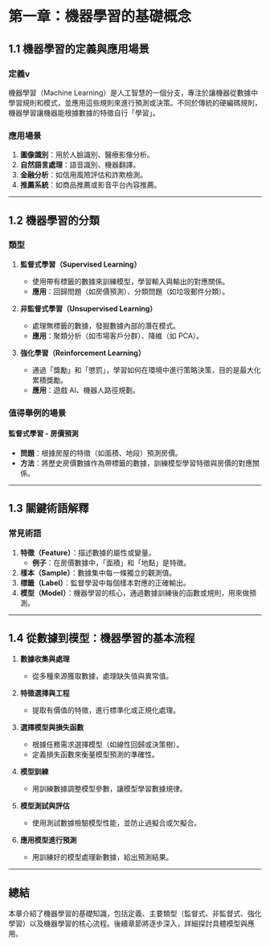 # 第一章：機器學習的基礎概念

## 1.1 機器學習的定義與應用場景

### 定義v
機器學習（Machine Learning）是人工智慧的一個分支，專注於讓機器從數據中學習規則和模式，並應用這些規則來進行預測或決策。不同於傳統的硬編碼規則，機器學習讓機器能根據數據的特徵自行「學習」。

### 應用場景
1. **圖像識別**：用於人臉識別、醫療影像分析。
2. **自然語言處理**：語音識別、機器翻譯。
3. **金融分析**：如信用風險評估和詐欺檢測。
4. **推薦系統**：如商品推薦或影音平台內容推薦。

---

## 1.2 機器學習的分類

### 類型
1. **監督式學習（Supervised Learning）**
   - 使用帶有標籤的數據來訓練模型，學習輸入與輸出的對應關係。
   - **應用**：回歸問題（如房價預測）、分類問題（如垃圾郵件分類）。

2. **非監督式學習（Unsupervised Learning）**
   - 處理無標籤的數據，發掘數據內部的潛在模式。
   - **應用**：聚類分析（如市場客戶分群）、降維（如 PCA）。

3. **強化學習（Reinforcement Learning）**
   - 通過「獎勵」和「懲罰」，學習如何在環境中進行策略決策，目的是最大化累積獎勵。
   - **應用**：遊戲 AI、機器人路徑規劃。

### 值得舉例的場景
#### 監督式學習 - 房價預測
- **問題**：根據房屋的特徵（如面積、地段）預測房價。
- **方法**：將歷史房價數據作為帶標籤的數據，訓練模型學習特徵與房價的對應關係。

---

## 1.3 關鍵術語解釋

### 常見術語
1. **特徵（Feature）**：描述數據的屬性或變量。
   - **例子**：在房價數據中，「面積」和「地點」是特徵。
2. **樣本（Sample）**：數據集中每一條獨立的觀測值。
3. **標籤（Label）**：監督學習中每個樣本對應的正確輸出。
4. **模型（Model）**：機器學習的核心，通過數據訓練後的函數或規則，用來做預測。

---

## 1.4 從數據到模型：機器學習的基本流程

1. **數據收集與處理**
   - 從多種來源獲取數據，處理缺失值與異常值。
   
2. **特徵選擇與工程**
   - 提取有價值的特徵，進行標準化或正規化處理。
   
3. **選擇模型與損失函數**
   - 根據任務需求選擇模型（如線性回歸或決策樹）。
   - 定義損失函數來衡量模型預測的準確性。

4. **模型訓練**
   - 用訓練數據調整模型參數，讓模型學習數據規律。

5. **模型測試與評估**
   - 使用測試數據檢驗模型性能，並防止過擬合或欠擬合。

6. **應用模型進行預測**
   - 用訓練好的模型處理新數據，給出預測結果。

---

## 總結
本章介紹了機器學習的基礎知識，包括定義、主要類型（監督式、非監督式、強化學習）以及機器學習的核心流程。後續章節將逐步深入，詳細探討具體模型與應用。

